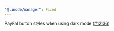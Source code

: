 ```yaml
---
"@linode/manager": Fixed
---
```


PayPal button styles when using dark mode ([#12136](https://github.com/linode/manager/pull/12136))
